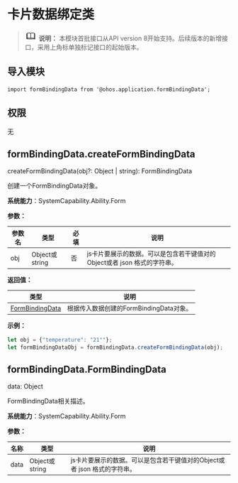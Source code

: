 # 卡片数据绑定类

> ![icon-note.gif](public_sys-resources/icon-note.gif) **说明：**
> 本模块首批接口从API version 8开始支持。后续版本的新增接口，采用上角标单独标记接口的起始版本。

## 导入模块

```
import formBindingData from '@ohos.application.formBindingData';
```

## 权限

无

## formBindingData.createFormBindingData

createFormBindingData(obj?: Object | string): FormBindingData

创建一个FormBindingData对象。

**系统能力**：SystemCapability.Ability.Form

**参数：**

| 参数名 | 类型           | 必填 | 说明                                                         |
| ------ | -------------- | ---- | ------------------------------------------------------------ |
| obj    | Object或string | 否   | js卡片要展示的数据。可以是包含若干键值对的Object或者 json 格式的字符串。 |


**返回值：**

| 类型                                | 说明                                    |
| ----------------------------------- | --------------------------------------- |
| [FormBindingData](#formbindingdata) | 根据传入数据创建的FormBindingData对象。 |


**示例：**

  ```js
  let obj = {"temperature": "21°"};
  let formBindingDataObj = formBindingData.createFormBindingData(obj);
  ```

## formBindingData.FormBindingData

data: Object

FormBindingData相关描述。

**系统能力**：SystemCapability.Ability.Form

**参数：**

| 名称 | 类型           | 说明                                                         |
| ---- | -------------- | ------------------------------------------------------------ |
| data  | Object或string | js卡片要展示的数据。可以是包含若干键值对的Object或者 json 格式的字符串。 |